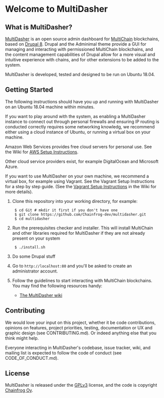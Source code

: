 # Welcome to MultiDasher

## What is MultiDasher?

[MultiDasher](http://www.multidasher.org/) is an open source admin dashboard for [MultiChain](http://www.multichain.com/) blockchains, based on [Drupal 8](http://www.drupal.org/). Drupal and the Adminimal theme provide a GUI for managing and interacting with permissioned MultiChain blockchains, and the content management capabilities of Drupal allow for a more visual and intuitive experience with chains, and for other extensions to be added to the system.

MultiDasher is developed, tested and designed to be run on Ubuntu 18.04.

## Getting Started

The following instructions should have you up and running with MultiDasher on an Ubuntu 18.04 machine within minutes.

If you want to play around with the system, as enabling a MultiDasher instance to connect out through personal firewalls and ensuring IP routing is conducted correctly requires some networking knowledg, we recommend either using a cloud instance of Ubuntu, or running a virtual box on your machine.

Amazon Web Services provides free cloud servers for personal use. See the Wiki for [AWS Setup Instructions]( https://github.com/Chainfrog-dev/multidasher/wiki/AWS-Setup-Instructions).

Other cloud service providers exist, for example DigitalOcean and Microsoft Azure.

If you want to use MultiDasher on your own machine, we recommend a virtual box, for example using Vagrant. See the Vagrant Setup Instructions for a step by step guide. (See the [Vagrant Setup Instructions](https://github.com/Chainfrog-dev/multidasher/wiki/Vagrant-Setup-Instructions) in the Wiki for more details).

1. Clone this repository into your working directory, for example:

        $ cd Git # mkdir it first if you don't have one
        $ git clone https://github.com/Chainfrog-dev/multidasher.git
        $ cd multidasher
        
2. Run the prerequisites checker and installer. This will install MultiChain and other libraries required for MultiDasher if they are not already present on your system

        $ ./install.sh
        
3. Do some Drupal stuff

4. Go to `http://localhost:80` and you'll be asked to create an administrator account.

5. Follow the guidelines to start interacting with MultiChain blockchains. You may find
   the following resources handy:
    * [The MultiDasher wiki](https://github.com/Chainfrog-dev/multidasher/wiki)

## Contributing

We would love your input on this project, whether it be code contributions, opinions on features, project priorities, testing, documentation or UX and graphic design (see CONTRIBUTING.md). Or indeed anything else that you think might help.

Everyone interacting in MultiDasher's codebase, issue tracker, wiki, and mailing list is expected to follow the code of conduct (see CODE_OF_CONDUCT.md).

## License

MultiDasher is released under the [GPLv3](http://www.gnu.org/licenses/gpl.html) license, and the code is copyright [Chainfrog Oy](http://www.chainfrog.com/).
